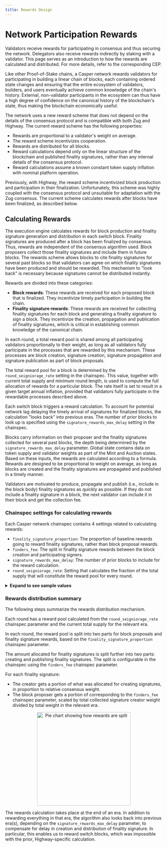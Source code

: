 ```yaml
---
title: Rewards Design
---
```


# Network Participation Rewards

<!-- TODO Check existing pages describing rewards under economics. Refactor and update these pages. -->

Validators receive rewards for participating in consensus and thus securing the network. Delegators also receive rewards indirectly by staking with a validator. This page serves as an introduction to how the rewards are calculated and distributed. For more details, refer to the corresponding CEP. <!-- TODO Link here to the future CEP. -->

Like other Proof-of-Stake chains, a Casper network rewards validators for participating in building a linear chain of blocks, each containing ordered state changes and ensuring that the entire ecosystem of validators, builders, and users eventually achieve common knowledge of the chain's history. External, non-validator participants in the ecosystem can thus have a high degree of confidence on the canonical history of the blockchain's state, thus making the blockchain economically useful.

<!-- TODO link to Zug and Highway once PR 1427 merges-->
The network uses a new reward scheme that does not depend on the details of the consensus protocol and is compatible with both Zug and Highway. The current reward scheme has the following properties:

- Rewards are proportional to a validator's weight on average.
- The reward scheme incentivizes cooperation.
- Rewards are distributed for all blocks.
- Reward calculations depend only on the linear structure of the blockchain and published finality signatures, rather than any internal details of the consensus protocol.
- Reward calculations assume a known constant token supply inflation with nominal platform operation.

Previously, with Highway, the reward scheme incentivized block production and participation in their finalization. Unfortunately, this scheme was highly coupled with the consensus protocol and unsuitable for adaptation with the Zug consensus. The current scheme calculates rewards after blocks have been finalized, as described below.

## Calculating Rewards

The execution engine calculates rewards for block production and finality signature generation and distribution in each switch block. Finality signatures are produced after a block has been finalized by consensus. Thus, rewards are independent of the consensus algorithm used. Block proposers collect those finality signatures and include them in future blocks. The rewards scheme allows blocks to cite finality signatures for several past blocks so that validators can agree on which finality signatures have been produced and should be rewarded. This mechanism to "look back" is necessary because signatures cannot be distributed instantly.

Rewards are divided into these categories:

- **Block rewards**: These rewards are received for each proposed block that is finalized. They incentivize timely participation in building the chain.
- **Finality signature rewards**: These rewards are received for collecting finality signatures for each block and generating a finality signature to sign a block. They incentivize the creation, propagation and publication of finality signatures, which is critical in establishing common knowledge of the canonical chain.

In each round, a total reward pool is shared among all participating validators proportionally to their weight, as long as all validators fully participate in the processes that are rewarded by this mechanism. These processes are block creation, signature creation, signature propagation and signature publication as part of block proposals. 

The total reward pool for a block is determined by the `round_seigniorage_rate` setting in the chainspec. This value, together with current total supply and minimum round length, is used to compute the full allocation of rewards for a particular block. The rate itself is set to result in a given target annual inflation, provided that validators fully participate in the rewardable processes described above.

Each switch block triggers a reward calculation. To account for potential network lag delaying the timely arrival of signatures for finalized blocks, the calculation "looks back" into previous eras. The number of prior blocks to look up is specified using the `signature_rewards_max_delay` setting in the chainspec.

Blocks carry information on their proposer and the finality signatures collected for several past blocks, the depth being determined by the `signature_rewards_max_delay` parameter. Global state contains data on token supply and validator weights as part of the Mint and Auction states. Based on these inputs, the rewards are calculated according to a formula. Rewards are designed to be proportional to weight on average, as long as blocks are created and the finality signatures are propagated and published in a timely manner. <!-- TODO Link to the formula in the CEP or elsewhere -->

Validators are motivated to produce, propagate and publish (i.e., include in the block body) finality signatures as quickly as possible. If they do not include a finality signature in a block, the next validator can include it in their block and get the collection fee.

### Chainspec settings for calculating rewards

Each Casper network chainspec contains 4 settings related to calculating rewards:

- `finality_signature_proportion`: The proportion of baseline rewards going to reward finality signatures, rather than block proposal rewards.
- `finders_fee`: The split in finality signature rewards between the block creation and participating signers.
- `signature_rewards_max_delay`: The number of prior blocks to include for the reward calculation.
- `round_seigniorage_rate`: Setting that calculates the fraction of the total supply that will constitute the reward pool for every round.

<details>
<summary><b>Expand to see sample values</b></summary>

```json
# The split in finality signature rewards between block producer and participating signers.
finders_fee = [1, 5]
# The proportion of baseline rewards going to reward finality signatures specifically.
finality_signature_proportion = [1, 2]
# Lookback interval indicating which past block we are looking at to reward.
signature_rewards_max_delay = 3
...
# Round seigniorage rate represented as a fraction of the total supply.
#
# Annual issuance: 8%
# Minimum block time: 2^14 milliseconds
# Ticks per year: 31536000000
#
# (1+0.08)^((2^14)/31536000000)-1 is expressed as a fractional number below
# Python:
# from fractions import Fraction
# Fraction((1 + 0.08)**((2**14)/31536000000) - 1).limit_denominator(1000000000)
round_seigniorage_rate = [7, 175070816]
```

</details>


### Rewards distribution summary

The following steps summarize the rewards distribution mechanism.

Each round has a reward pool calculated from the `round_seigniorage_rate` chainspec parameter and the current total supply for the relevant era.

In each round, the reward pool is split into two parts for block proposals and finality signature rewards, based on the `finality_signature_proportion` chainspec parameter. 

The amount allocated for finality signatures is split further into two parts: creating and publishing finality signatures. The split is configurable in the chainspec using the `finders_fee` chainspec parameter. 

For each finality signature:
- The creator gets a portion of what was allocated for creating signatures, in proportion to relative consensus weight.
- The block proposer gets a portion of corresponding to the `finders_fee` chainspec parameter, scaled by total collected signature creator weight divided by total weight in the relevant era.

<p align="center">
<img src={"/image/design/rewards-pot.png"} alt="Pie chart showing how rewards are split" width="300"/>
</p>

The rewards calculation takes place at the end of an era. In addition to rewarding everything in that era, the algorithm also looks back into previous era(s), depending on the `signature_rewards_max_delay` parameter, to compensate for delay in creation and distribution of finality signature. In particular, this enables us to reward switch blocks, which was impossible with the prior, Highway-specific calculation.
